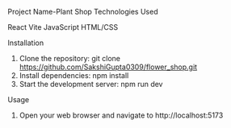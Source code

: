 Project Name-Plant Shop
Technologies Used

 React
 Vite
 JavaScript
 HTML/CSS

Installation
1. Clone the repository: git clone https://github.com/SakshiGupta0309/flower_shop.git
2. Install dependencies: npm install
3. Start the development server: npm run dev

Usage
1. Open your web browser and navigate to http://localhost:5173
